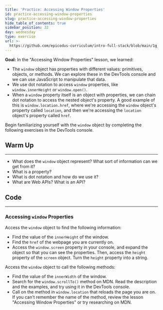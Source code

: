 ```yaml
---
title: 'Practice: Accessing Window Properties'
id: practice-accessing-window-properties
slug: practice-accessing-window-properties
hide_table_of_contents: true
sidebar_position: 32
day: wednesday
type: exercise
url: >-
  https://github.com/epicodus-curriculum/intro-full-stack/blob/main/1g_practice_classwork_accessing_window_properties.md
---
```


**Goal:** In the "Accessing Window Properties" lesson, we learned:

* The `window` object has properties with different values: primitives, objects, or methods. We can explore these in the DevTools console and we can use JavaScript to manipulate that data.
* We use dot notation to access `window` properties, like `window.innerHeight` or `window.open()`. 
* When a `window` property itself is an object with properties, we can chain dot notation to access the nested object's property. A good example of this is `window.location.href`, where we're accessing the `window` object's property called `location`, and then we're accessing the `location` object's property called `href`.

Begin familiarizing yourself with the `window` object by completing the following exercises in the DevTools console. 

## Warm Up
---

* What does the `window` object represent? What sort of information can we get from it?
* What is a property?
* What is dot notation and how do we use it?
* What are Web APIs? What is an API?

## Code
---

### Accessing `window` Properties

Access the `window` object to find the following information:

* Find the value of the `innerHeight` of the window.
* Find the `href` of the webpage you are currently on.
* Access the `window.screen` property in your console, and expand the object so that you can see the properties. Then, access the `height` property of the `screen` object. Turn the `height` property into a string.

Access the `window` object to call the following methods:

* Find the value of the `innerWidth` of the window.
* Search for the `window.scrollTo()` method on MDN. Read the description and the examples, and try using it in the DevTools console.
* Call on the method in `window.location` that reloads the page you are on. If you can't remember the name of the method, review the lesson "Accessing Window Properties" or try researching on MDN.